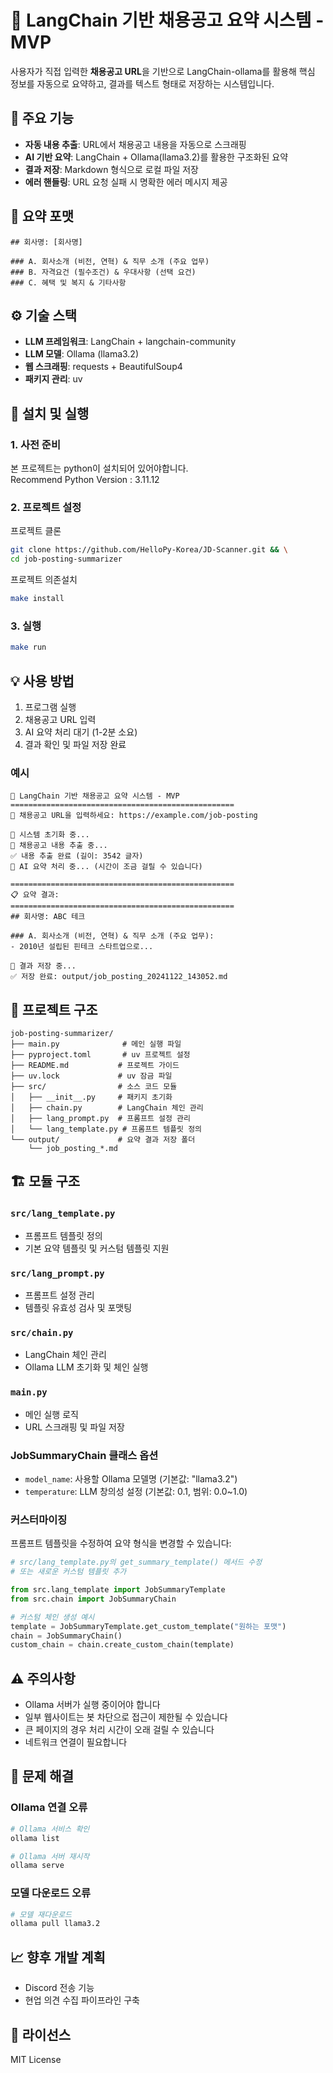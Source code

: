 # 🧪 LangChain 기반 채용공고 요약 시스템 - MVP

사용자가 직접 입력한 **채용공고 URL**을 기반으로 LangChain-ollama를 활용해 핵심 정보를 자동으로 요약하고, 결과를 텍스트 형태로 저장하는 시스템입니다.  

## 📌 주요 기능

- **자동 내용 추출**: URL에서 채용공고 내용을 자동으로 스크래핑  
- **AI 기반 요약**: LangChain + Ollama(llama3.2)를 활용한 구조화된 요약  
- **결과 저장**: Markdown 형식으로 로컬 파일 저장  
- **에러 핸들링**: URL 요청 실패 시 명확한 에러 메시지 제공  

## 🎯 요약 포맷

```
## 회사명: [회사명]

### A. 회사소개 (비전, 연혁) & 직무 소개 (주요 업무)
### B. 자격요건 (필수조건) & 우대사항 (선택 요건)  
### C. 혜택 및 복지 & 기타사항
```

## ⚙️ 기술 스택

- **LLM 프레임워크**: LangChain + langchain-community  
- **LLM 모델**: Ollama (llama3.2)  
- **웹 스크래핑**: requests + BeautifulSoup4  
- **패키지 관리**: uv  

## 🚀 설치 및 실행

### 1. 사전 준비
본 프로젝트는 python이 설치되어 있어야합니다.  
Recommend Python Version : 3.11.12   
  

### 2. 프로젝트 설정

프로젝트 클론
```bash
git clone https://github.com/HelloPy-Korea/JD-Scanner.git && \
cd job-posting-summarizer
```

프로젝트 의존설치
```bash
make install
```

### 3. 실행

```bash
make run
```

## 💡 사용 방법

1. 프로그램 실행  
2. 채용공고 URL 입력  
3. AI 요약 처리 대기 (1-2분 소요)  
4. 결과 확인 및 파일 저장 완료  

### 예시

```
🧪 LangChain 기반 채용공고 요약 시스템 - MVP  
==================================================  
📌 채용공고 URL을 입력하세요: https://example.com/job-posting  
  
🔧 시스템 초기화 중...  
📄 채용공고 내용 추출 중...  
✅ 내용 추출 완료 (길이: 3542 글자)  
🤖 AI 요약 처리 중... (시간이 조금 걸릴 수 있습니다)  
  
==================================================  
📋 요약 결과:  
==================================================  
## 회사명: ABC 테크  
  
### A. 회사소개 (비전, 연혁) & 직무 소개 (주요 업무):  
- 2010년 설립된 핀테크 스타트업으로...  
  
💾 결과 저장 중...  
✅ 저장 완료: output/job_posting_20241122_143052.md  
```

## 📁 프로젝트 구조

```
job-posting-summarizer/
├── main.py              # 메인 실행 파일
├── pyproject.toml       # uv 프로젝트 설정
├── README.md           # 프로젝트 가이드
├── uv.lock             # uv 잠금 파일
├── src/                # 소스 코드 모듈
│   ├── __init__.py     # 패키지 초기화
│   ├── chain.py        # LangChain 체인 관리
│   ├── lang_prompt.py  # 프롬프트 설정 관리
│   └── lang_template.py # 프롬프트 템플릿 정의
└── output/             # 요약 결과 저장 폴더
    └── job_posting_*.md
```

## 🏗️ 모듈 구조

### `src/lang_template.py`
- 프롬프트 템플릿 정의  
- 기본 요약 템플릿 및 커스텀 템플릿 지원  

### `src/lang_prompt.py`  
- 프롬프트 설정 관리  
- 템플릿 유효성 검사 및 포맷팅  

### `src/chain.py`
- LangChain 체인 관리   
- Ollama LLM 초기화 및 체인 실행  

### `main.py`
- 메인 실행 로직  
- URL 스크래핑 및 파일 저장  

### JobSummaryChain 클래스 옵션

- `model_name`: 사용할 Ollama 모델명 (기본값: "llama3.2")  
- `temperature`: LLM 창의성 설정 (기본값: 0.1, 범위: 0.0~1.0)  

### 커스터마이징

프롬프트 템플릿을 수정하여 요약 형식을 변경할 수 있습니다:  

```python
# src/lang_template.py의 get_summary_template() 메서드 수정
# 또는 새로운 커스텀 템플릿 추가

from src.lang_template import JobSummaryTemplate
from src.chain import JobSummaryChain

# 커스텀 체인 생성 예시
template = JobSummaryTemplate.get_custom_template("원하는 포맷")
chain = JobSummaryChain()
custom_chain = chain.create_custom_chain(template)
```

## ⚠️ 주의사항

- Ollama 서버가 실행 중이어야 합니다  
- 일부 웹사이트는 봇 차단으로 접근이 제한될 수 있습니다  
- 큰 페이지의 경우 처리 시간이 오래 걸릴 수 있습니다  
- 네트워크 연결이 필요합니다  

## 🐛 문제 해결

### Ollama 연결 오류
```bash
# Ollama 서비스 확인
ollama list

# Ollama 서버 재시작
ollama serve
```

### 모델 다운로드 오류
```bash
# 모델 재다운로드
ollama pull llama3.2
```

## 📈 향후 개발 계획
- Discord 전송 기능  
- 현업 의견 수집 파이프라인 구축  


## 📄 라이선스
  
MIT License